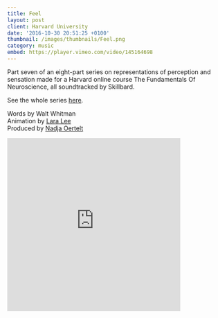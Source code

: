```yaml
---
title: Feel
layout: post
client: Harvard University
date: '2016-10-30 20:51:25 +0100'
thumbnail: /images/thumbnails/Feel.png
category: music
embed: https://player.vimeo.com/video/145164698
---
```


Part seven of an eight-part series on representations of perception and sensation made for a Harvard online course The Fundamentals Of Neuroscience, all soundtracked by Skillbard.

See the whole series [here](https://vimeo.com/channels/972301).

Words by Walt Whitman  
Animation by [Lara Lee](http://www.laralee.kr/)  
Produced by [Nadja Oertelt](http://nadjaoertelt.com/)

<div id="bc"><iframe style="border: 0; width: 400px; height: 400px;" src="https://bandcamp.com/EmbeddedPlayer/album=3174661912/size=large/bgcol=ffffff/linkcol=0687f5/minimal=true/track=1372582429/transparent=true/" seamless><a href="http://skillbard.bandcamp.com/album/harvard-fundamentals-of-neuroscience-module-3">Harvard—Fundamentals of Neuroscience Module 3 by Skillbard</a></iframe></div>

